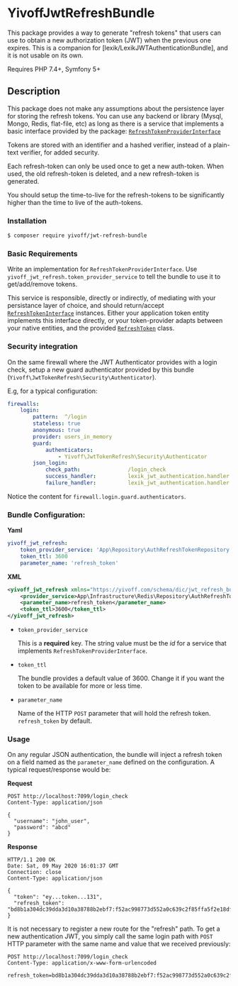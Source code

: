# YivoffJwtRefreshBundle

This package provides a way to generate "refresh tokens" that users can use to obtain a new authorization token (JWT)
when the previous one expires. This is a companion for [lexik/LexikJWTAuthenticationBundle], and it is not usable on its
own.

Requires PHP 7.4+, Symfony 5+

## Description 

This package does not make any assumptions about the persistence layer for storing the refresh tokens. You can use any
backend or library (Mysql, Mongo, Redis, flat-file, etc) as long as there is a service that implements a basic interface
provided by the package: [`RefreshTokenProviderInterface`][1]

Tokens are stored with an identifier and a hashed verifier, instead of a plain-text verifier, for added security.

Each refresh-token can only be used once to get a new auth-token. When used, the old refresh-token is deleted, and a new
refresh-token is generated.

You should setup the time-to-live for the refresh-tokens to be significantly higher than the time to live of the
auth-tokens. 

### Installation

```bash
$ composer require yivoff/jwt-refresh-bundle
```

### Basic Requirements
Write an implementation for `RefreshTokenProviderInterface`. Use `yivoff_jwt_refresh.token_provider_service` to tell the
bundle to use it to get/add/remove tokens.

This service is responsible, directly or indirectly, of mediating with your persistance layer of choice, and  should
return/accept [`RefreshTokenInterface`][2] instances. Either your application token entity implements this interface
directly, or your token-provider adapts between your native entities, and the provided [`RefreshToken`][3] class.

### Security integration

On the same firewall where the JWT Authenticator provides with a login check, setup a new guard authenticator provided
by this bundle (`Yivoff\JwtTokenRefresh\Security\Authenticator`).

E.g, for a typical configuration:

```yaml
firewalls:
    login:
        pattern:  ^/login
        stateless: true
        anonymous: true
        provider: users_in_memory
        guard:
            authenticators:
                - Yivoff\JwtTokenRefresh\Security\Authenticator
        json_login:
            check_path:               /login_check
            success_handler:          lexik_jwt_authentication.handler.authentication_success
            failure_handler:          lexik_jwt_authentication.handler.authentication_failure 
```

Notice the content for `firewall.login.guard.authenticators`.

### Bundle Configuration:
**Yaml**
```yaml
yivoff_jwt_refresh:
    token_provider_service: 'App\Repository\AuthRefreshTokenRepository'
    token_ttl: 3600
    parameter_name: 'refresh_token'
```

**XML**
```xml
<yivoff_jwt_refresh xmlns="https://yivoff.com/schema/dic/jwt_refresh_bundle">
    <provider_service>App\Infrastructure\Redis\Repository\AuthRefreshTokenRepository</provider_service>
    <parameter_name>refresh_token</parameter_name>
    <token_ttl>3600</token_ttl>
</yivoff_jwt_refresh>
```

* `token_provider_service` 

   This is a **required** key. The string value must be the _id_ for a service that implements
`RefreshTokenProviderInterface`.

* `token_ttl`

   The bundle provides a default value of 3600. Change it if you want the token to be available for more or less time.

* `parameter_name`

    Name of the HTTP `POST` parameter that will hold the refresh token. `refresh_token` by default.

### Usage

On any regular JSON authentication, the bundle will inject a refresh token on a field named as the `parameter_name`
defined on the configuration. A typical request/response would be:

**Request**
```http request
POST http://localhost:7099/login_check
Content-Type: application/json

{
  "username": "john_user",
  "password": "abcd"
}
```
**Response**
```http request
HTTP/1.1 200 OK
Date: Sat, 09 May 2020 16:01:37 GMT
Connection: close
Content-Type: application/json

{
  "token": "ey...token...131",
  "refresh_token": "bd8b1a304dc39dda3d10a38788b2ebf7:f52ac998773d552a0c639c2f85ffa5f2e18df2f1a3f528c9ddc3fcd8c6ba2f31"
}
```

It is not necessary to register a new route for the "refresh" path. To get a new authentication JWT, you simply call the
same login path with `POST` HTTP parameter with the same name and value that we received previously:

```http request
POST http://localhost:7099/login_check
Content-Type: application/x-www-form-urlencoded

refresh_token=bd8b1a304dc39dda3d10a38788b2ebf7:f52ac998773d552a0c639c2f85ffa5f2e18df2f1a3f528c9ddc3fcd8c6ba2f31
```



[1]: https://github.com/yivi/YivoffJwtRefreshBundle/blob/master/Contracts/RefreshTokenProviderInterface.php
[2]: https://github.com/yivi/YivoffJwtRefreshBundle/blob/master/Contracts/RefreshTokenInterface.php
[3]: https://github.com/yivi/YivoffJwtRefreshBundle/blob/master/Model/RefreshToken.php
[4]: https://github.com/lexik/LexikJWTAuthenticationBundle
